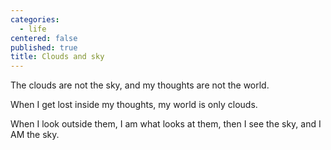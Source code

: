 ```yaml
---
categories:
  - life
centered: false
published: true
title: Clouds and sky
---
```

The clouds
are not the sky,
and my thoughts
are not the world.

When I get lost
inside my thoughts,
my world 
is only clouds.

When I look outside them,
I am what looks at them,
then I see the sky,
and I AM the sky.